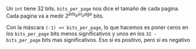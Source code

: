 Un `int` tiene 32 bits. `bits_per_page` nos dice el tamaño de cada pagina. Cada pagina va a medir $2^{bits_per_page}$ bits. 

Con la máscara `(-1) << bits_per_page`, lo que hacemos es poner ceros en los `bits_per_page` bits menos significativos y unos en los `32 - bits_per_page` bits mas significativos. Eso si es positivo, pero si es negativo 